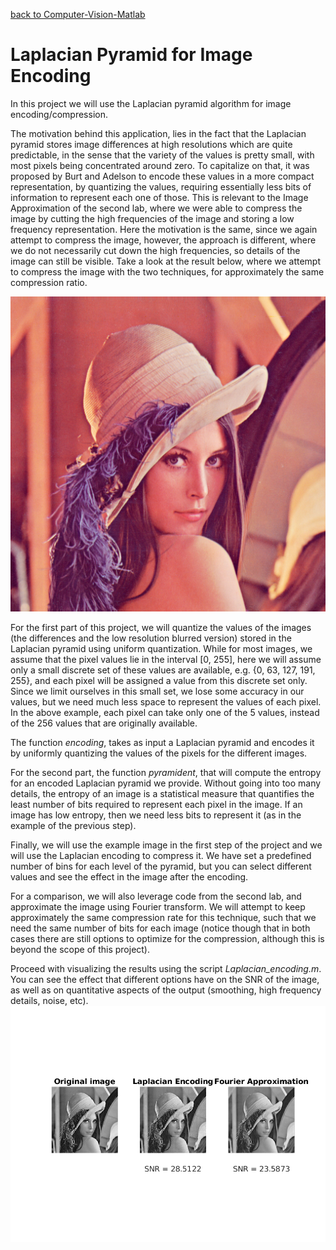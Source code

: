 [back to Computer-Vision-Matlab](https://github.com/sandeepgogadi/Computer-Vision-Matlab)

# Laplacian Pyramid for Image Encoding

In this project we will use the Laplacian pyramid algorithm for image encoding/compression.

The motivation behind this application, lies in the fact that the Laplacian pyramid stores image differences at high resolutions which are quite predictable, in the sense that the variety of the values is pretty small, with most pixels being concentrated around zero. To capitalize on that, it was proposed by Burt and Adelson to encode these values in a more compact representation, by quantizing the values, requiring essentially less bits of information to represent each one of those. This is relevant to the Image Approximation of the second lab, where we were able to compress the image by cutting the high frequencies of the image and storing a low frequency representation. Here the motivation is the same, since we again attempt to compress the image, however, the approach is different, where we do not necessarily cut down the high frequencies, so details of the image can still be visible. Take a look at the result below, where we attempt to compress the image with the two techniques, for approximately the same compression ratio.

![alt text](https://github.com/sandeepgogadi/Computer-Vision-Matlab/blob/master/Laplacian%20Pyramid%20for%20Image%20Encoding/lena.png "Original Image")

For the first part of this project, we will quantize the values of the images (the differences and the low resolution blurred version) stored in the Laplacian pyramid using uniform quantization. While for most images, we assume that the pixel values lie in the interval [0, 255], here we will assume only a small discrete set of these values are available, e.g. {0, 63, 127, 191, 255}, and each pixel will be assigned a value from this discrete set only. Since we limit ourselves in this small set, we lose some accuracy in our values, but we need much less space to represent the values of each pixel. In the above example, each pixel can take only one of the 5 values, instead of the 256 values that are originally available.

The function *encoding*, takes as input a Laplacian pyramid and encodes it by uniformly quantizing the values of the pixels for the different images.

For the second part, the function *pyramident*, that will compute the entropy for an encoded Laplacian pyramid we provide. Without going into too many details, the entropy of an image is a statistical measure that quantifies the least number of bits required to represent each pixel in the image. If an image has low entropy, then we need less bits to represent it (as in the example of the previous step).

Finally, we will use the example image in the first step of the project and we will use the Laplacian encoding to compress it. We have set a predefined number of bins for each level of the pyramid, but you can select different values and see the effect in the image after the encoding.

For a comparison, we will also leverage code from the second lab, and approximate the image using Fourier transform. We will attempt to keep approximately the same compression rate for this technique, such that we need the same number of bits for each image (notice though that in both cases there are still options to optimize for the compression, although this is beyond the scope of this project).

Proceed with visualizing the results using the script *Laplacian_encoding.m*. You can see the effect that different options have on the SNR of the image, as well as on quantitative aspects of the output (smoothing, high frequency details, noise, etc).
![alt text](https://github.com/sandeepgogadi/Computer-Vision-Matlab/blob/master/Laplacian%20Pyramid%20for%20Image%20Encoding/output.png "Output Image")

